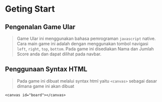 # Geting Start

## Pengenalan Game Ular
> Game Ular ini menggunakan bahasa pemrograman `javascript` native. Cara main game ini adalah dengan menggunakan tombol navigasi `left`, `right`, `top`, `bottom`. Pada game ini disediakan Nama dan Jumlah Score anda dan dapat dilihat pada navbar.

## Penggunaan Syntax HTML
> Pada game ini dibuat melalui syntax html yaitu `<canvas>` sebagai dasar dimana game ini akan dibuat
```
<canvas id="board"></canvas>
```